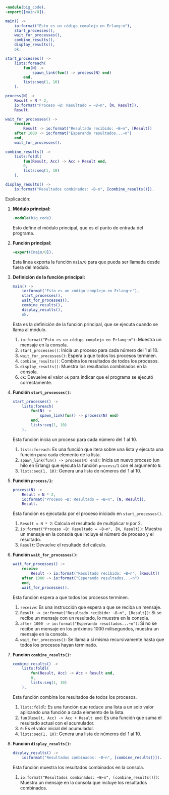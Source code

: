 ```erlang
-module(big_code).
-export([main/0]).

main() ->
    io:format("Esto es un código complejo en Erlang~n"),
    start_processes(),
    wait_for_processes(),
    combine_results(),
    display_results(),
    ok.

start_processes() ->
    lists:foreach(
        fun(N) ->
            spawn_link(fun() -> process(N) end)
        end,
        lists:seq(1, 10)
    ).

process(N) ->
    Result = N * 2,
    io:format("Proceso ~B: Resultado = ~B~n", [N, Result]),
    Result.

wait_for_processes() ->
    receive
        Result -> io:format("Resultado recibido: ~B~n", [Result])
    after 1000 -> io:format("Esperando resultados...~n")
    end,
    wait_for_processes().

combine_results() ->
    lists:foldl(
        fun(Result, Acc) -> Acc + Result end,
        0,
        lists:seq(1, 10)
    ).

display_results() ->
    io:format("Resultados combinados: ~B~n", [combine_results()]).
```

Explicación:

1. **Módulo principal:**

    ```erlang
    -module(big_code).
    ```

    Esto define el módulo principal, que es el punto de entrada del programa.

2. **Función principal:**

    ```erlang
    -export([main/0]).
    ```

    Esta línea exporta la función `main/0` para que pueda ser llamada desde fuera del módulo.

3. **Definición de la función principal:**

    ```erlang
    main() ->
        io:format("Esto es un código complejo en Erlang~n"),
        start_processes(),
        wait_for_processes(),
        combine_results(),
        display_results(),
        ok.
    ```

    Esta es la definición de la función principal, que se ejecuta cuando se llama al módulo.

    1. `io:format("Esto es un código complejo en Erlang~n")`: Muestra un mensaje en la consola.
    2. `start_processes()`: Inicia un proceso para cada número del 1 al 10.
    3. `wait_for_processes()`: Espera a que todos los procesos terminen.
    4. `combine_results()`: Combina los resultados de todos los procesos.
    5. `display_results()`: Muestra los resultados combinados en la consola.
    6. `ok`: Devuelve el valor `ok` para indicar que el programa se ejecutó correctamente.

4. **Función `start_processes()`:**

    ```erlang
    start_processes() ->
        lists:foreach(
            fun(N) ->
                spawn_link(fun() -> process(N) end)
            end,
            lists:seq(1, 10)
        ).
    ```

    Esta función inicia un proceso para cada número del 1 al 10.

    1. `lists:foreach`: Es una función que itera sobre una lista y ejecuta una función para cada elemento de la lista.
    2. `spawn_link(fun() -> process(N) end)`: Inicia un nuevo proceso (un hilo en Erlang) que ejecuta la función `process/1` con el argumento `N`.
    3. `lists:seq(1, 10)`: Genera una lista de números del 1 al 10.

5. **Función `process/1`:**

    ```erlang
    process(N) ->
        Result = N * 2,
        io:format("Proceso ~B: Resultado = ~B~n", [N, Result]),
        Result.
    ```

    Esta función es ejecutada por el proceso iniciado en `start_processes()`.

    1. `Result = N * 2`: Calcula el resultado de multiplicar `N` por 2.
    2. `io:format("Proceso ~B: Resultado = ~B~n", [N, Result])`: Muestra un mensaje en la consola que incluye el número de proceso y el resultado.
    3. `Result`: Devuelve el resultado del cálculo.

6. **Función `wait_for_processes()`:**

    ```erlang
    wait_for_processes() ->
        receive
            Result -> io:format("Resultado recibido: ~B~n", [Result])
        after 1000 -> io:format("Esperando resultados...~n")
        end,
        wait_for_processes().
    ```

    Esta función espera a que todos los procesos terminen.

    1. `receive`: Es una instrucción que espera a que se reciba un mensaje.
    2. `Result -> io:format("Resultado recibido: ~B~n", [Result])`: Si se recibe un mensaje con un resultado, lo muestra en la consola.
    3. `after 1000 -> io:format("Esperando resultados...~n")`: Si no se recibe un mensaje en los próximos 1000 milisegundos, muestra un mensaje en la consola.
    4. `wait_for_processes()`: Se llama a sí misma recursivamente hasta que todos los procesos hayan terminado.

7. **Función `combine_results()`:**

    ```erlang
    combine_results() ->
        lists:foldl(
            fun(Result, Acc) -> Acc + Result end,
            0,
            lists:seq(1, 10)
        ).
    ```

    Esta función combina los resultados de todos los procesos.

    1. `lists:foldl`: Es una función que reduce una lista a un solo valor aplicando una función a cada elemento de la lista.
    2. `fun(Result, Acc) -> Acc + Result end`: Es una función que suma el resultado actual con el acumulador.
    3. `0`: Es el valor inicial del acumulador.
    4. `lists:seq(1, 10)`: Genera una lista de números del 1 al 10.

8. **Función `display_results()`:**

    ```erlang
    display_results() ->
        io:format("Resultados combinados: ~B~n", [combine_results()]).
    ```

    Esta función muestra los resultados combinados en la consola.

    1. `io:format("Resultados combinados: ~B~n", [combine_results()])`: Muestra un mensaje en la consola que incluye los resultados combinados.
